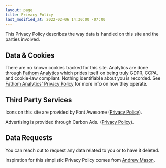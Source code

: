 ```yaml
---
layout: page
title: Privacy Policy
last_modified_at: 2022-02-06 14:30:00 -07:00
---
```


This Privacy Policy describes the way data is handled on this site and the parties involved.

## Data & Cookies

There are no known cookies tracked for this site. Analytics are done through [Fathom Analytics](https://usefathom.com) which prides itself on being truly GDPR, CCPA, and cookie-law compliant. Nothing identifiable about you is recorded. See [Fathom Analytics' Privacy Policy](https://usefathom.com/privacy) for more info on how they operate.

## Third Party Services

Icons on this site are provided by Font Awesome ([Privacy Policy](https://fontawesome.com/privacy)).

Advertising is provided through Carbon Ads. ([Privacy Policy](https://www.buysellads.com/about/privacy)).

## Data Requests

You can reach out to request any data related to you or to have it deleted.


<p class="small text-muted">Inspiration for this simplistic Privacy Policy comes from <a href="https://andrewm.codes" rel="noopener" target="_blank">Andrew Mason</a>.</p>